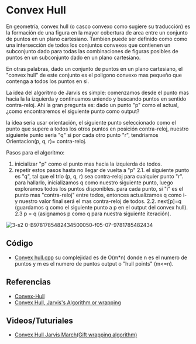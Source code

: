 # Convex Hull
En geometría, convex hull (o casco convexo como sugiere su traducción) es la formación de una figura en la mayor cobertura de area entre un conjunto de puntos en un plano cartesiano. Tambien puede ser definido como como una intersección de todos los conjuntos convexos que contienen un subconjunto dado para todas las combinaciones de figuras posibles de puntos en un subconjunto dado en un plano cartesiano.

En otras palabras, dado un conjunto de puntos en un plano cartesiano, el "convex hull" de este conjunto es el poligono convexo mas pequeño que contenga a todos los puntos en si.

La idea del algoritmo de Jarvis es simple: comenzamos desde el punto mas hacia la la izquierda y continuamos uniendo y buscando puntos en sentido contra-reloj. Ahi la gran pregunta es: dado un punto "p" como el actual, ¿como encontraremos el siguiente punto como output?

la idea seria usar orientación, el siguiente punto seleccionado como el punto que supere a todos los otros puntos en posición contra-reloj, nuestro siguiente punto seria "q" si por cada otro punto "r", tendriamos Orientacion(p, q, r)= contra-reloj.

Pasos para el algoritmo:
1. inicializar "p" como el punto mas hacia la izquierda de todos.
2. repetir estos pasos hasta no llegar de vuelta a "p"
  2.1. el siguiente punto es "q", tal que el trio (p, q, r) sea contra-reloj para cualquier punto "r". para hallarlo, inicializamos q como nuestro siguiente punto, luego exploramos todos los puntos disponibles. para cada punto, si "i" es el punto mas "contra-reloj" entre todos, entonces actualizamos q como i- y nuestro valor final será el mas contra-reloj de todos.
  2.2. next[p]=q (guardamos q como el siguiente punto a p en el output del convex hull).
  2.3 p = q (asignamos p como q para nuestra siguiente iteración).
  
  ![3-s2 0-B9781785482434500050-f05-07-9781785482434](https://user-images.githubusercontent.com/101950765/199849806-14d76332-3e8e-4991-8569-2803b13277f7.jpg)

## Código
- [Convex hull.cpp](https://github.com/dylanjitt/Algoritmica/blob/main/contenido/geometria_computacional/convex_hull/convexHull.cpp)
su complejidad es de O(m*n) donde n es el numero de puntos y m es el numero de puntos output o "hull points" (m<=n).
## Referencias
- [Convex-Hull](https://en.wikipedia.org/wiki/Convex_hull)
- [Convex Hull, Jarvis's Algorithm or wrapping](https://www.geeksforgeeks.org/convex-hull-set-1-jarviss-algorithm-or-wrapping/)

## Videos/Tuturiales
- [Convex Hull Jarvis March(Gift wrapping algorithm)](https://www.youtube.com/watch?v=Vu84lmMzP2o&t=744s)
